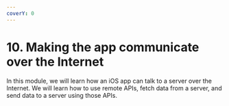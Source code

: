 ```yaml
---
coverY: 0
---
```


# 10. Making the app communicate over the Internet

In this module, we will learn how an iOS app can talk to a server over the Internet. We will learn how to use remote APIs, fetch data from a server, and send data to a server using those APIs.

